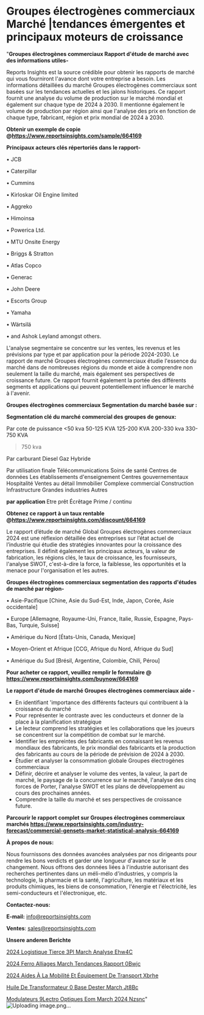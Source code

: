# Groupes électrogènes commerciaux Marché |tendances émergentes et principaux moteurs de croissance

"<strong>Groupes électrogènes commerciaux Rapport d'étude de marché avec des informations utiles-</strong>

Reports Insights est la source crédible pour obtenir les rapports de marché qui vous fourniront l'avance dont votre entreprise a besoin. Les informations détaillées du marché Groupes électrogènes commerciaux sont basées sur les tendances actuelles et les jalons historiques. Ce rapport fournit une analyse du volume de production sur le marché mondial et également sur chaque type de 2024 à 2030. Il mentionne également le volume de production par région ainsi que l'analyse des prix en fonction de chaque type, fabricant, région et prix mondial de 2024 à 2030.

<strong><b>Obtenir un exemple de copie @</b></strong><a href=https://www.reportsinsights.com/sample/664169><strong><b>https://www.reportsinsights.com/sample/664169</b></strong></a>

<b>Principaux acteurs clés répertoriés dans le rapport-</b>

<b> </b>• JCB

• Caterpillar

• Cummins

• Kirloskar Oil Engine limited

• Aggreko

• Himoinsa

• Powerica Ltd.

• MTU Onsite Energy

• Briggs & Stratton

• Atlas Copco

• Generac

• John Deere

• Escorts Group

• Yamaha

• Wärtsilä

• and Ashok Leyland amongst others.

L'analyse segmentaire se concentre sur les ventes, les revenus et les prévisions par type et par application pour la période 2024-2030. Le rapport de marché Groupes électrogènes commerciaux étudie l'essence du marché dans de nombreuses régions du monde et aide à comprendre non seulement la taille du marché, mais également ses perspectives de croissance future. Ce rapport fournit également la portée des différents segments et applications qui peuvent potentiellement influencer le marché à l'avenir.

<strong>Groupes électrogènes commerciaux Segmentation du marché basée sur :</strong>

<strong> Segmentation clé du marché commercial des groupes de genoux: </strong>

Par cote de puissance
<50 kva
50-125 KVA
125-200 KVA
200-330 kva
330-750 KVA
> 750 kva

Par carburant
Diesel
Gaz
Hybride

Par utilisation finale
Télécommunications
Soins de santé
Centres de données
Les établissements d'enseignement
Centres gouvernementaux
Hospitalité
Ventes au détail
Immobilier
Complexe commercial
Construction
Infrastructure
Grandes industries
Autres

<strong> par application </strong>
Etre prêt
Écrêtage
Prime / continu

<strong><b>Obtenez ce rapport à un taux rentable @</b></strong><a href=https://www.reportsinsights.com/discount/664169><strong><b>https://www.reportsinsights.com/discount/664169</b></strong></a>

Le rapport d’étude de marché Global Groupes électrogènes commerciaux 2024 est une réflexion détaillée des entreprises sur l’état actuel de l’industrie qui étudie des stratégies innovantes pour la croissance des entreprises. Il définit également les principaux acteurs, la valeur de fabrication, les régions clés, le taux de croissance, les fournisseurs, l'analyse SWOT, c'est-à-dire la force, la faiblesse, les opportunités et la menace pour l'organisation et les autres.

<strong>Groupes électrogènes commerciaux segmentation des rapports d'études de marché par région-</strong>

• Asie-Pacifique [Chine, Asie du Sud-Est, Inde, Japon, Corée, Asie occidentale]

• Europe [Allemagne, Royaume-Uni, France, Italie, Russie, Espagne, Pays-Bas, Turquie, Suisse]

• Amérique du Nord [États-Unis, Canada, Mexique]

• Moyen-Orient et Afrique [CCG, Afrique du Nord, Afrique du Sud]

• Amérique du Sud [Brésil, Argentine, Colombie, Chili, Pérou]

<strong>Pour acheter ce rapport, veuillez remplir le formulaire @   <a href=https://www.reportsinsights.com/buynow/664169>https://www.reportsinsights.com/buynow/664169</a></strong>

<strong>Le rapport d'étude de marché Groupes électrogènes commerciaux aide -</strong>
<ul>
  <li>En identifiant 'importance des différents facteurs qui contribuent à la croissance du marché</li>
  <li>Pour représenter le contraste avec les conducteurs et donner de la place à la planification stratégique</li>
  <li>Le lecteur comprend les stratégies et les collaborations que les joueurs se concentrent sur la compétition de combat sur le marché.</li>
  <li>Identifier les empreintes des fabricants en connaissant les revenus mondiaux des fabricants, le prix mondial des fabricants et la production des fabricants au cours de la période de prévision de 2024 à 2030.</li>
  <li>Étudier et analyser la consommation globale Groupes électrogènes commerciaux</li>
  <li>Définir, décrire et analyser le volume des ventes, la valeur, la part de marché, le paysage de la concurrence sur le marché, l'analyse des cinq forces de Porter, l'analyse SWOT et les plans de développement au cours des prochaines années.</li>
  <li>Comprendre la taille du marché et ses perspectives de croissance future.</li>
</ul>

<strong>Parcourir le rapport complet sur Groupes électrogènes commerciaux marchés <a href=https://www.reportsinsights.com/industry-forecast/commercial-gensets-market-statistical-analysis-664169>https://www.reportsinsights.com/industry-forecast/commercial-gensets-market-statistical-analysis-664169</a></strong>

<strong>À propos de nous:</strong>

Nous fournissons des données avancées analysées par nos dirigeants pour rendre les bons verdicts et garder une longueur d'avance sur le changement. Nous offrons des données liées à l'industrie autorisant des recherches pertinentes dans un méli-mélo d'industries, y compris la technologie, la pharmacie et la santé, l'agriculture, les matériaux et les produits chimiques, les biens de consommation, l'énergie et l'électricité, les semi-conducteurs et l'électronique, etc.

<strong>Contactez-nous:</strong>

<strong>E-mail:</strong> <a href=mailto:info@reportsinsights.com>info@reportsinsights.com</a>

<strong>Ventes</strong>: <a href=mailto:sales@reportsinsights.com>sales@reportsinsights.com</a>

<strong>Unsere anderen Berichte</strong>

<a href=https://www.linkedin.com/pulse/2024-logistique-tierce-3pl-march%C3%A9-analyse-ehw4c/>2024 Logistique Tierce 3Pl March Analyse Ehw4C</a>

<a href=https://www.linkedin.com/pulse/2024-ferro-alliages-march%C3%A9-tendances-rapport-0bwjc/>2024 Ferro Alliages March Tendances Rapport 0Bwjc</a>

<a href=https://www.linkedin.com/pulse/2024-aides-à-la-mobilité-et-équipement-de-transport-xbrhe/>2024 Aides À La Mobilité Et Équipement De Transport Xbrhe</a>

<a href=https://www.linkedin.com/pulse/huile-de-transformateur-%C3%A0-base-dester-march%C3%A9-jt8bc/>Huile De Transformateur  0 Base Dester March Jt8Bc</a>

<a href=https://www.linkedin.com/pulse/modulateurs-%C3%A9lectro-optiques-eom-march%C3%A9-2024-nzsnc/>Modulateurs  9Lectro Optiques Eom March 2024 Nzsnc</a>"
![Uploading image.png…]()
